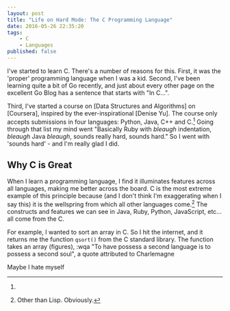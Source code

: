 ```yaml
---
layout: post
title: "Life on Hard Mode: The C Programming Language"
date: 2016-05-26 22:35:20
tags:
    - C
    - Languages
published: false
---
```


I've started to learn C. There's a number of reasons for this. First, it was the
'proper' programming language when I was a kid. Second, I've been learning quite
a bit of Go recently, and just about every other page on the excellent Go Blog
has a sentence that starts with "In C...".

Third, I've started a course on [Data Structures and Algorithms] on [Coursera],
inspired by the ever-inspirational [Denise Yu]. The course only accepts
submissions in four languages: Python, Java, C++ and C.[^1] Going through that
list my mind went "Basically Ruby with _bleaugh_ indentation, _bleaugh_ Java
_bleaugh_, sounds really hard, sounds hard." So I went with 'sounds hard' - and
I'm really glad I did.

## Why C is Great

When I learn a programming language, I find it illuminates features across all
languages, making me better across the board. C is the most extreme example of
this principle because (and I don't think I'm exaggerating when I say this) it
is the wellspring from which all other languages come.[^2] The constructs and
features we can see in Java, Ruby, Python, JavaScript, etc... all come from the
C.

For example, I wanted to sort an array in C. So I hit the internet, and it
returns me the function `qsort()` from the C standard library. The function
takes an array (figures),
:wqa
"To have possess a second language is to possess a second soul", a quote
attributed to Charlemagne

Maybe I hate myself

[^1]:
[^2]: Other than Lisp. Obviously.


